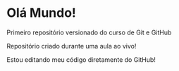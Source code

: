 # Olá Mundo!
 Primeiro repositório versionado do curso de Git e GitHub

Repositório criado durante uma aula ao vivo!

Estou editando meu código diretamente do GitHub!
